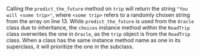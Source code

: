 Calling the `predict_the_future` method on `trip` will return the string `"You will <some trip>"`, where `<some trip>` refers to a randomly chosen string from the array on line 13. While `predict_the_future` is used from the `Oracle` class due to inheritance, the `choices` instance method within the `RoadTrip` class overwrites the one in `Oracle`, as the `trip` object is from the `RoadTrip` class. When a class has the same instance method name as one in its superclass, it will prioritize the one in the subclass.